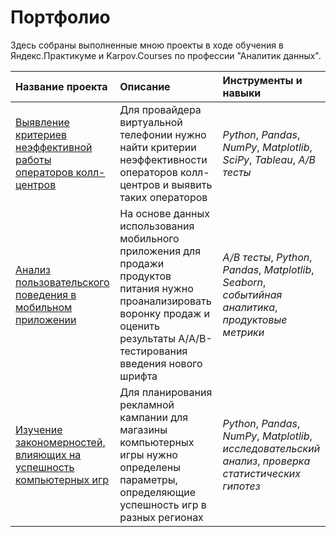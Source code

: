 # Портфолио

Здесь собраны выполненные мною проекты в ходе обучения в Яндекс.Практикуме и Karpov.Courses по профессии "Аналитик данных".

| Название проекта | Описание | Инструменты и навыки | 
| :---------------------- | :---------------------- | :---------------------- |
| [Выявление критериев неэффективной работы операторов колл-центров](https://github.com/AlenaMuraveva/Portfolio/tree/main/telecom) | Для провайдера виртуальной телефонии нужно найти критерии неэффективности операторов колл-центров и выявить таких операторов| *Python*, *Pandas*, *NumPy*, *Matplotlib*, *SciPy*, *Tableau*, *A/B тесты* |
| [Анализ пользовательского поведения в мобильном приложении](https://github.com/AlenaMuraveva/Portfolio/tree/main/new_typeface) | На основе данных использования мобильного приложения для продажи продуктов питания нужно проанализировать воронку продаж и оценить результаты A/A/B-тестирования введения нового шрифта | *A/B тесты*, *Python*, *Pandas*, *Matplotlib*, *Seaborn*, *событийная аналитика*, *продуктовые метрики* |
| [Изучение закономерностей, влияющих на успешность компьютерных игр](https://github.com/AlenaMuraveva/Portfolio/tree/main/comp_games) | Для планирования рекламной кампании для магазины компьютерных игры нужно определены параметры, определяющие успешность игр в разных регионах | *Python*, *Pandas*, *NumPy*, *Matplotlib*, *исследовательский анализ*, *проверка статистических гипотез* |
